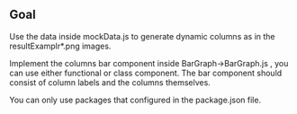 ## Goal

Use the data inside mockData.js to generate dynamic columns as in the resultExamplr*.png images.

Implement the columns bar component inside BarGraph->BarGraph.js , you can use either functional or class component.
The bar component should consist of column labels and the columns themselves.

You can only use packages that configured in the package.json file.
